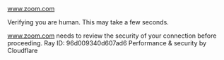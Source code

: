 www.zoom.com

Verifying you are human. This may take a few seconds.

www.zoom.com needs to review the security of your connection before proceeding.
Ray ID: 96d009340d607ad6
Performance & security by Cloudflare
